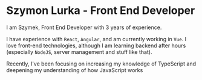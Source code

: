 # Szymon Lurka - Front End Developer

 I am Szymek, Front End Developer with 3 years of experience. 
 
 I have experience with `React`, `Angular`, and am currently working in `Vue`. I love front-end technologies, although I am learning backend after hours (especially `NodeJS`, server management and stuff like that).

 Recently, I've been focusing on increasing my knowledge of TypeScript and deepening my understanding of how JavaScript works
